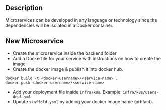 ## Description

Microservices can be developed in any language or technology since the dependencies will be isolated in a Docker container.

## New Microservice

-   Create the microservice inside the backend folder
-   Add a Dockerfile for your service with instructions on how to create the image
-   Create the docker image & publish it into docker hub.

```
docker build -t <docker-username>/<service-name> .
docker push <docker-username>/<service-name>
```

-   Add your deployment file inside `infra/k8s`. Example: `infra/k8s/users-depl.yml`
-   Update `skaffold.yaml` by adding your docker image name (artifact).
